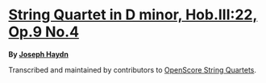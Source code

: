 # [String Quartet in D minor, Hob.III:22, Op.9 No.4][set]

__By [Joseph Haydn][composer]__

[set]: https://musescore.com/openscore-string-quartets/sets/5769912
[composer]: https://musescore.com/openscore-string-quartets/sets?order=title&text=Haydn,+Joseph

Transcribed and maintained by contributors to [OpenScore String Quartets].

[OpenScore String Quartets]: https://musescore.com/openscore-string-quartets
